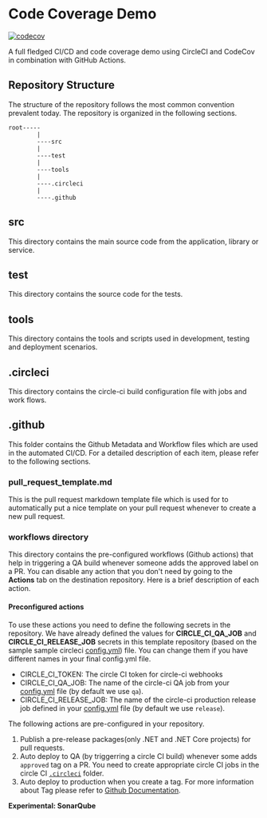# Code Coverage Demo

[![codecov](https://codecov.io/gh/pradeep-singh-talabat/CodeCoverageDemo/branch/master/graph/badge.svg)](https://codecov.io/gh/pradeep-singh-talabat/CodeCoverageDemo)

A full fledged CI/CD and code coverage demo using CircleCI and CodeCov in combination with GitHub Actions.

## Repository Structure

The structure of the repository follows the most common convention prevalent today. The repository is organized in the following sections.
```
root-----
        |
        ----src
        |
        ----test
        |
        ----tools
        |
        ----.circleci
        |
        ----.github
```

## src

This directory contains the main source code from the application, library or service.

## test

This directory contains the source code for the tests.

## tools

This directory contains the tools and scripts used in development, testing and deployment scenarios.

## .circleci

This directory contains the circle-ci build configuration file with jobs and work flows.

## .github

This folder contains the Github Metadata and Workflow files which are used in the automated CI/CD. For a detailed description of each item, please refer to the following sections.

### pull_request_template.md

This is the pull request markdown template file which is used for to automatically put a nice template on your pull request whenever to create a new pull request.

### workflows directory

This directory contains the pre-configured workflows (Github actions) that help in triggering a QA build whenever someone adds the approved label on a PR. You can disable any action that you don't need by going to the **Actions** tab on the destination repository. Here is a brief description of each action.

#### Preconfigured actions

To use these actions you need to define the following secrets in the repository. We have already defined the values for **CIRCLE_CI_QA_JOB** and **CIRCLE_CI_RELEASE_JOB** secrets in this template repository (based on the sample sample circleci [config.yml](../.circleci/config.yml)) file. You can change them if you have different names in your final config.yml file.
* CIRCLE_CI_TOKEN: The circle CI token for circle-ci webhooks
* CIRCLE_CI_QA_JOB: The name of the circle-ci QA job from your [config.yml](../.circleci/config.yml) file (by default we use ```qa```).
* CIRCLE_CI_RELEASE_JOB: The name of the circle-ci production release job defined in your [config.yml](../.circleci/config.yml) file (by default we use ```release```).

The following actions are pre-configured in your repository. 
1. Publish a pre-release packages(only .NET and .NET Core projects) for pull requests.
2. Auto deploy to QA (by triggerring a circle CI build) whenever some adds ```approved``` tag on a PR. You need to create appropriate circle CI jobs in the circle CI [```.circleci```](../.circleci/README.md) folder.
3. Auto deploy to production when you create a tag. For more information about Tag please refer to [Github Documentation](https://developer.github.com/v3/git/tags/).

**Experimental: SonarQube**
